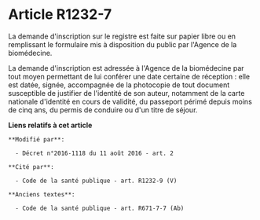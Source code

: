 # Article R1232-7

La demande d'inscription sur le registre est faite sur papier libre ou en remplissant le formulaire mis à disposition du
public par l'Agence de la biomédecine. 

La demande d'inscription est adressée à l'Agence de la biomédecine par tout moyen permettant de lui conférer une date
certaine de réception : elle est datée, signée, accompagnée de la photocopie de tout document susceptible de justifier de
l'identité de son auteur, notamment de la carte nationale d'identité en cours de validité, du passeport périmé depuis moins
de cinq ans, du permis de conduire ou d'un titre de séjour.

**Liens relatifs à cet article**

	**Modifié par**:

	  - Décret n°2016-1118 du 11 août 2016 - art. 2

	**Cité par**:

	  - Code de la santé publique - art. R1232-9 (V)

	**Anciens textes**:

	  - Code de la santé publique - art. R671-7-7 (Ab)
